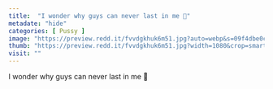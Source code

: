 ```yaml
---
title:  "I wonder why guys can never last in me 👀"
metadate: "hide"
categories: [ Pussy ]
image: "https://preview.redd.it/fvvdgkhuk6m51.jpg?auto=webp&s=09f4dbe0c7c016b741cccd0a5232121def09ed1b"
thumb: "https://preview.redd.it/fvvdgkhuk6m51.jpg?width=1080&crop=smart&auto=webp&s=3c0ddbc24ecb90620fc731727afefe64da9cd451"
visit: ""
---
```

I wonder why guys can never last in me 👀
